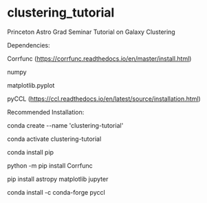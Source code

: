 # clustering_tutorial
Princeton Astro Grad Seminar Tutorial on Galaxy Clustering


Dependencies:

Corrfunc (https://corrfunc.readthedocs.io/en/master/install.html)

numpy

matplotlib.pyplot

pyCCL (https://ccl.readthedocs.io/en/latest/source/installation.html)


Recommended Installation: 


conda create --name 'clustering-tutorial'

conda activate clustering-tutorial

conda install pip 

python -m pip install Corrfunc

pip install astropy matplotlib jupyter

conda install -c conda-forge pyccl
